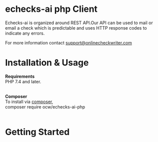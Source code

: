 # echecks-ai php Client

Echecks-ai is organized around REST API.Our API can be used to mail or email a check which is predictable and uses HTTP response codes to indicate any errors.

For more information contact support@onlinecheckwriter.com

# Installation & Usage
**Requirements** <br />
  PHP 7.4 and later. <br /> <br />
  
**Composer** <br />
  To install via [composer](https://getcomposer.org/), <br /> 
  composer require ocw/echecks-ai-php <br /> <br />
  
  # Getting Started
  
  
